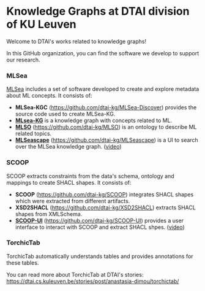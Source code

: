 # Knowledge Graphs at DTAI division of KU Leuven
Welcome to DTAI's works related to knowledge graphs!

In this GitHub organization, you can find the software we develop to support our research.

### **MLSea** 

[MLSea](http://w3id.org/mlsea/) includes a set of software developed to create and explore metadata about ML concepts.
It consists of:
- **MLSea-KGC** (https://github.com/dtai-kg/MLSea-Discover) provides the source code used to create MLSea-KG.
- [**MLsea-KG**](http://w3id.org/mlsea-kg) is a knowledge graph with concepts related to ML.
- [**MLSO**](https://w3id.org/mlso) (https://github.com/dtai-kg/MLSO) is an ontology to describe ML related topics.
- [**MLSeascape**](http://w3id.org/mlseascape) (https://github.com/dtai-kg/MLSeascape) is a UI to search over the MLSea knowledge graph. ([video](https://youtu.be/jn-GGwm52EM?feature=shared))

### **SCOOP** 

SCOOP extracts constraints from the data's schema, ontology and mappings to create SHACL shapes.
It consists of:
- **SCOOP** (https://github.com/dtai-kg/SCOOP) integrates SHACL shapes which were extracted from different artifacts.
- **XSD2SHACL** (https://github.com/dtai-kg/XSD2SHACL) extracts SHACL shapes from XMLSchema.
- [**SCOOP-UI**](https://demos.citius.usc.es/scoop/#doc) (https://github.com/dtai-kg/SCOOP-UI) provides a user interface to interact with SCOOP and extract SHACL shpes.
  ([video](https://youtu.be/A3kocY7ysjs?feature=shared)) 

### **TorchicTab**
TorchicTab automatically understands tables and provides annotations for these tables.

You can read more about TorchicTab at DTAI's stories: https://dtai.cs.kuleuven.be/stories/post/anastasia-dimou/torchictab/
